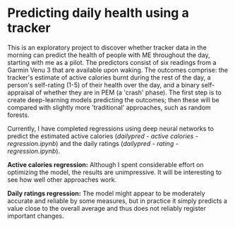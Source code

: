 # Predicting daily health using a tracker
This is an exploratory project to discover whether tracker data in the morning can predict the health of people with ME throughout the day, starting with me as a pilot. The predictors consist of six readings from a Garmin Venu 3 that are available upon waking. The outcomes comprise: the tracker's estimate of active calories burnt during the rest of the day, a person's self-rating (1-5) of their health over the day, and a binary self-appraisal of whether they are in PEM (a 'crash' phase). The first step is to create deep-learning models predicting the outcomes; then these will be compared with slightly more 'traditional' approaches, such as random forests.

Currently, I have completed regressions using deep neural networks to predict the estimated active calories (*dailypred - active calories - regression.ipynb*) and the daily ratings (*dailypred - rating - regression.ipynb*). 

**Active calories regression:** Although I spent considerable effort on optimizing the model, the results are unimpressive. It will be interesting to see how well other approaches work. 

**Daily ratings regression:** The model might appear to be moderately accurate and reliable by some measures, but in practice it simply predicts a value close to the overall average and thus does not reliably register important changes.

